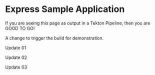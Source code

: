 # Express Sample Application

If you are seeing this page as output in a Tekton Pipeline, then you are GOOD TO GO!

A change to trigger the build for demonstration.

Update 01

Update 02

Update 03
